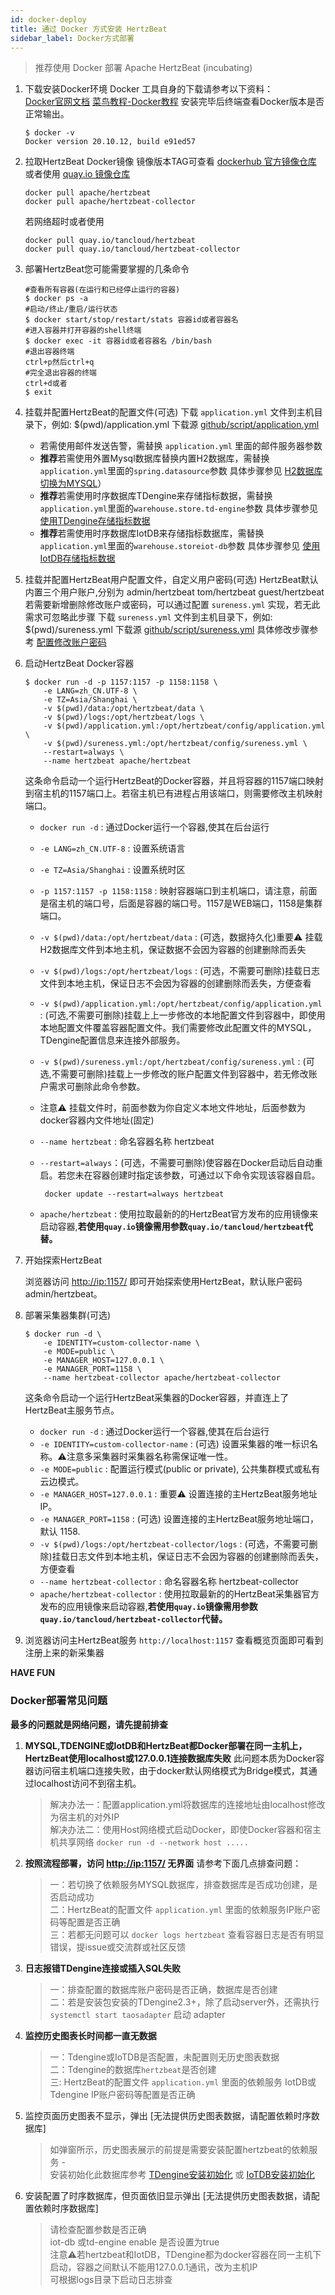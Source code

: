 ```yaml
---
id: docker-deploy  
title: 通过 Docker 方式安装 HertzBeat    
sidebar_label: Docker方式部署
---
```


> 推荐使用 Docker 部署 Apache HertzBeat (incubating)

1. 下载安装Docker环境
   Docker 工具自身的下载请参考以下资料：  
   [Docker官网文档](https://docs.docker.com/get-docker/)
   [菜鸟教程-Docker教程](https://www.runoob.com/docker/docker-tutorial.html)
   安装完毕后终端查看Docker版本是否正常输出。

   ```shell
   $ docker -v
   Docker version 20.10.12, build e91ed57
   ```

2. 拉取HertzBeat Docker镜像
   镜像版本TAG可查看 [dockerhub 官方镜像仓库](https://hub.docker.com/r/apache/hertzbeat/tags)
   或者使用 [quay.io 镜像仓库](https://quay.io/repository/apache/hertzbeat)

   ```shell
   docker pull apache/hertzbeat   
   docker pull apache/hertzbeat-collector   
   ```

   若网络超时或者使用

   ```shell
   docker pull quay.io/tancloud/hertzbeat
   docker pull quay.io/tancloud/hertzbeat-collector   
   ```

3. 部署HertzBeat您可能需要掌握的几条命令

   ```shell
   #查看所有容器(在运行和已经停止运行的容器)
   $ docker ps -a
   #启动/终止/重启/运行状态
   $ docker start/stop/restart/stats 容器id或者容器名
   #进入容器并打开容器的shell终端
   $ docker exec -it 容器id或者容器名 /bin/bash
   #退出容器终端
   ctrl+p然后ctrl+q
   #完全退出容器的终端 
   ctrl+d或者
   $ exit
   ```

4. 挂载并配置HertzBeat的配置文件(可选)
   下载 `application.yml` 文件到主机目录下，例如: $(pwd)/application.yml
   下载源 [github/script/application.yml](https://github.com/apache/hertzbeat/raw/master/script/application.yml)
   - 若需使用邮件发送告警，需替换 `application.yml` 里面的邮件服务器参数
   - **推荐**若需使用外置Mysql数据库替换内置H2数据库，需替换`application.yml`里面的`spring.datasource`参数 具体步骤参见 [H2数据库切换为MYSQL](mysql-change)）
   - **推荐**若需使用时序数据库TDengine来存储指标数据，需替换`application.yml`里面的`warehouse.store.td-engine`参数 具体步骤参见 [使用TDengine存储指标数据](tdengine-init)
   - **推荐**若需使用时序数据库IotDB来存储指标数据库，需替换`application.yml`里面的`warehouse.storeiot-db`参数 具体步骤参见 [使用IotDB存储指标数据](iotdb-init)
5. 挂载并配置HertzBeat用户配置文件，自定义用户密码(可选)
   HertzBeat默认内置三个用户账户,分别为 admin/hertzbeat tom/hertzbeat guest/hertzbeat
   若需要新增删除修改账户或密码，可以通过配置 `sureness.yml` 实现，若无此需求可忽略此步骤
   下载 `sureness.yml` 文件到主机目录下，例如: $(pwd)/sureness.yml
   下载源 [github/script/sureness.yml](https://github.com/apache/hertzbeat/raw/master/script/sureness.yml)
   具体修改步骤参考 [配置修改账户密码](account-modify)
6. 启动HertzBeat Docker容器

   ```shell
   $ docker run -d -p 1157:1157 -p 1158:1158 \
       -e LANG=zh_CN.UTF-8 \
       -e TZ=Asia/Shanghai \
       -v $(pwd)/data:/opt/hertzbeat/data \
       -v $(pwd)/logs:/opt/hertzbeat/logs \
       -v $(pwd)/application.yml:/opt/hertzbeat/config/application.yml \
       -v $(pwd)/sureness.yml:/opt/hertzbeat/config/sureness.yml \
       --restart=always \
       --name hertzbeat apache/hertzbeat
   ```

   这条命令启动一个运行HertzBeat的Docker容器，并且将容器的1157端口映射到宿主机的1157端口上。若宿主机已有进程占用该端口，则需要修改主机映射端口。

   - `docker run -d` : 通过Docker运行一个容器,使其在后台运行
   - `-e LANG=zh_CN.UTF-8`  : 设置系统语言
   - `-e TZ=Asia/Shanghai` : 设置系统时区
   - `-p 1157:1157 -p 1158:1158`  : 映射容器端口到主机端口，请注意，前面是宿主机的端口号，后面是容器的端口号。1157是WEB端口，1158是集群端口。
   - `-v $(pwd)/data:/opt/hertzbeat/data` : (可选，数据持久化)重要⚠️ 挂载H2数据库文件到本地主机，保证数据不会因为容器的创建删除而丢失
   - `-v $(pwd)/logs:/opt/hertzbeat/logs` : (可选，不需要可删除)挂载日志文件到本地主机，保证日志不会因为容器的创建删除而丢失，方便查看
   - `-v $(pwd)/application.yml:/opt/hertzbeat/config/application.yml`  : (可选,不需要可删除)挂载上上一步修改的本地配置文件到容器中，即使用本地配置文件覆盖容器配置文件。我们需要修改此配置文件的MYSQL，TDengine配置信息来连接外部服务。
   - `-v $(pwd)/sureness.yml:/opt/hertzbeat/config/sureness.yml`  : (可选,不需要可删除)挂载上一步修改的账户配置文件到容器中，若无修改账户需求可删除此命令参数。
   - 注意⚠️ 挂载文件时，前面参数为你自定义本地文件地址，后面参数为docker容器内文件地址(固定)
   - `--name hertzbeat` : 命名容器名称 hertzbeat
   - `--restart=always`：(可选，不需要可删除)使容器在Docker启动后自动重启。若您未在容器创建时指定该参数，可通过以下命令实现该容器自启。

      ```shell
       docker update --restart=always hertzbeat
      ```

   - `apache/hertzbeat` : 使用拉取最新的的HertzBeat官方发布的应用镜像来启动容器,**若使用`quay.io`镜像需用参数`quay.io/tancloud/hertzbeat`代替。**

7. 开始探索HertzBeat  

   浏览器访问 <http://ip:1157/> 即可开始探索使用HertzBeat，默认账户密码 admin/hertzbeat。

8. 部署采集器集群(可选)

   ```shell
   $ docker run -d \
       -e IDENTITY=custom-collector-name \
       -e MODE=public \
       -e MANAGER_HOST=127.0.0.1 \
       -e MANAGER_PORT=1158 \
       --name hertzbeat-collector apache/hertzbeat-collector
   ```

   这条命令启动一个运行HertzBeat采集器的Docker容器，并直连上了HertzBeat主服务节点。

   - `docker run -d` : 通过Docker运行一个容器,使其在后台运行
   - `-e IDENTITY=custom-collector-name`  : (可选) 设置采集器的唯一标识名称。⚠️注意多采集器时采集器名称需保证唯一性。  
   - `-e MODE=public` : 配置运行模式(public or private), 公共集群模式或私有云边模式。
   - `-e MANAGER_HOST=127.0.0.1` : 重要⚠️ 设置连接的主HertzBeat服务地址IP。
   - `-e MANAGER_PORT=1158` :  (可选) 设置连接的主HertzBeat服务地址端口，默认 1158.
   - `-v $(pwd)/logs:/opt/hertzbeat-collector/logs` : (可选，不需要可删除)挂载日志文件到本地主机，保证日志不会因为容器的创建删除而丢失，方便查看
   - `--name hertzbeat-collector` : 命名容器名称 hertzbeat-collector
   - `apache/hertzbeat-collector` : 使用拉取最新的的HertzBeat采集器官方发布的应用镜像来启动容器,**若使用`quay.io`镜像需用参数`quay.io/tancloud/hertzbeat-collector`代替。**

9. 浏览器访问主HertzBeat服务 `http://localhost:1157` 查看概览页面即可看到注册上来的新采集器

**HAVE FUN**

### Docker部署常见问题

**最多的问题就是网络问题，请先提前排查**

1. **MYSQL,TDENGINE或IotDB和HertzBeat都Docker部署在同一主机上，HertzBeat使用localhost或127.0.0.1连接数据库失败**
   此问题本质为Docker容器访问宿主机端口连接失败，由于docker默认网络模式为Bridge模式，其通过localhost访问不到宿主机。

   > 解决办法一：配置application.yml将数据库的连接地址由localhost修改为宿主机的对外IP  
   > 解决办法二：使用Host网络模式启动Docker，即使Docker容器和宿主机共享网络 `docker run -d --network host .....`

2. **按照流程部署，访问 <http://ip:1157/> 无界面**
   请参考下面几点排查问题：

   > 一：若切换了依赖服务MYSQL数据库，排查数据库是否成功创建，是否启动成功  
   > 二：HertzBeat的配置文件 `application.yml` 里面的依赖服务IP账户密码等配置是否正确  
   > 三：若都无问题可以 `docker logs hertzbeat` 查看容器日志是否有明显错误，提issue或交流群或社区反馈

3. **日志报错TDengine连接或插入SQL失败**

   > 一：排查配置的数据库账户密码是否正确，数据库是否创建  
   > 二：若是安装包安装的TDengine2.3+，除了启动server外，还需执行 `systemctl start taosadapter` 启动 adapter

4. **监控历史图表长时间都一直无数据**

   > 一：Tdengine或IoTDB是否配置，未配置则无历史图表数据  
   > 二：Tdengine的数据库`hertzbeat`是否创建  
   > 三: HertzBeat的配置文件 `application.yml` 里面的依赖服务 IotDB或Tdengine IP账户密码等配置是否正确

5. 监控页面历史图表不显示，弹出 [无法提供历史图表数据，请配置依赖时序数据库]

   > 如弹窗所示，历史图表展示的前提是需要安装配置hertzbeat的依赖服务 -  
   > 安装初始化此数据库参考 [TDengine安装初始化](tdengine-init) 或 [IoTDB安装初始化](iotdb-init)

6. 安装配置了时序数据库，但页面依旧显示弹出 [无法提供历史图表数据，请配置依赖时序数据库]

   > 请检查配置参数是否正确  
   > iot-db 或td-engine enable 是否设置为true  
   > 注意⚠️若hertzbeat和IotDB，TDengine都为docker容器在同一主机下启动，容器之间默认不能用127.0.0.1通讯，改为主机IP  
   > 可根据logs目录下启动日志排查
